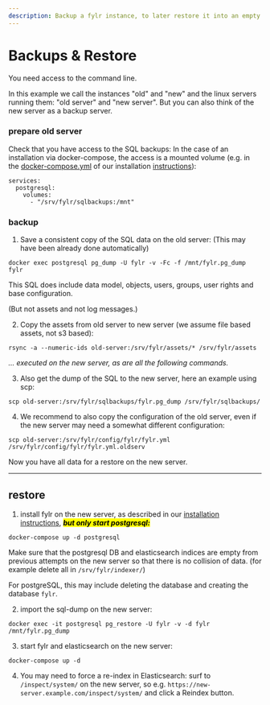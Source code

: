```yaml
---
description: Backup a fylr instance, to later restore it into an empty fylr instance.
---
```


# Backups & Restore

You need access to the command line.

In this example we call the instances "old" and "new" and the linux servers running them: "old server" and "new server". But you can also think of the new server as a backup server.

### prepare old server

Check that you have access to the SQL backups: In the case of an installation via docker-compose, the access is a mounted volume (e.g. in the [docker-compose.yml](../\_assets/docker-compose.yml) of our installation [instructions](https://docs.fylr.io/for-system-administrators/installation/linux-docker-compose)):

```
services:
  postgresql:
    volumes:
      - "/srv/fylr/sqlbackups:/mnt"
```

### backup

1. Save a consistent copy of the SQL data on the old server: (This may have been already done automatically)

```
docker exec postgresql pg_dump -U fylr -v -Fc -f /mnt/fylr.pg_dump fylr
```

This SQL does include data model, objects, users, groups, user rights and base configuration.&#x20;

(But not assets and not log messages.)

2. Copy the assets from old server to new server (we assume file based assets, not s3 based):

```
rsync -a --numeric-ids old-server:/srv/fylr/assets/* /srv/fylr/assets
```

_... executed on the new server, as are all the following commands._

3. Also get the dump of the SQL to the new server, here an example using scp:

```
scp old-server:/srv/fylr/sqlbackups/fylr.pg_dump /srv/fylr/sqlbackups/
```

4. We recommend to also copy the configuration of the old server, even if the new server may need a somewhat different configuration:

```
scp old-server:/srv/fylr/config/fylr/fylr.yml /srv/fylr/config/fylr/fylr.yml.oldserv
```

Now you have all data for a restore on the new server.





***

## restore

1. install fylr on the new server, as described in our [installation instructions](https://docs.fylr.io/for-system-administrators/installation/linux-docker-compose), _<mark style="background-color:yellow;">**but only start postgresql:**</mark>_

```
docker-compose up -d postgresql
```

Make sure that the postgresql DB and elasticsearch indices are empty from previous attempts on the new server so that there is no collision of data. (for example delete all in `/srv/fylr/indexer/`)

For postgreSQL, this may include deleting the database and creating the database `fylr`.

2. import the sql-dump on the new server:&#x20;

```
docker exec -it postgresql pg_restore -U fylr -v -d fylr /mnt/fylr.pg_dump
```

3. start fylr and elasticsearch on the new server:

```
docker-compose up -d
```

4. You may need to force a re-index in Elasticsearch: surf to `/inspect/system/` on the new server, so e.g. `https://new-server.example.com/inspect/system/` and click a Reindex button.
